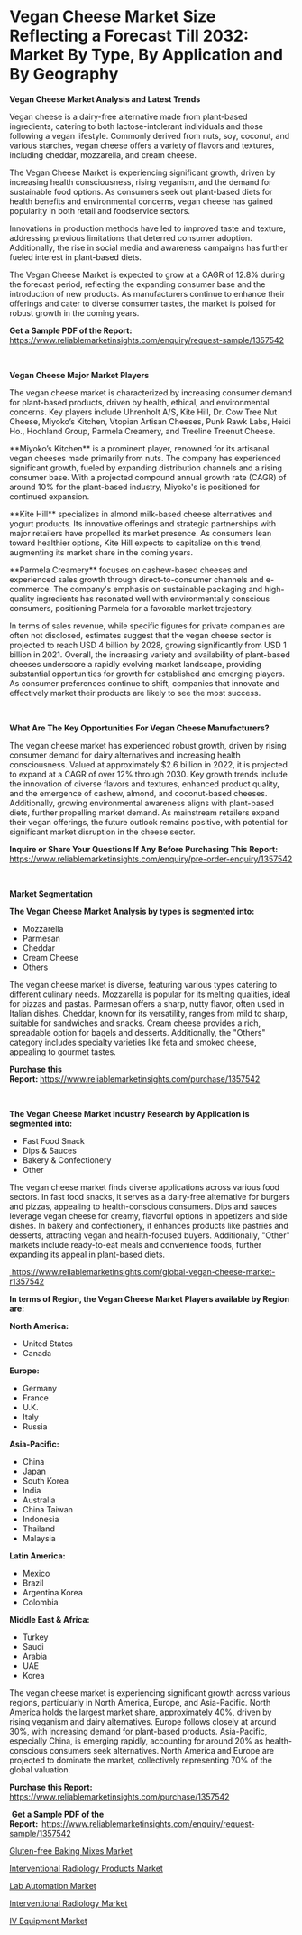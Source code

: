 <p><h1>Vegan Cheese Market Size Reflecting a Forecast Till 2032: Market By Type, By Application and By Geography</h1></p><p><strong>Vegan Cheese Market Analysis and Latest Trends</strong></p>
<p><p>Vegan cheese is a dairy-free alternative made from plant-based ingredients, catering to both lactose-intolerant individuals and those following a vegan lifestyle. Commonly derived from nuts, soy, coconut, and various starches, vegan cheese offers a variety of flavors and textures, including cheddar, mozzarella, and cream cheese. </p><p>The Vegan Cheese Market is experiencing significant growth, driven by increasing health consciousness, rising veganism, and the demand for sustainable food options. As consumers seek out plant-based diets for health benefits and environmental concerns, vegan cheese has gained popularity in both retail and foodservice sectors. </p><p>Innovations in production methods have led to improved taste and texture, addressing previous limitations that deterred consumer adoption. Additionally, the rise in social media and awareness campaigns has further fueled interest in plant-based diets. </p><p>The Vegan Cheese Market is expected to grow at a CAGR of 12.8% during the forecast period, reflecting the expanding consumer base and the introduction of new products. As manufacturers continue to enhance their offerings and cater to diverse consumer tastes, the market is poised for robust growth in the coming years.</p></p>
<p><strong>Get a Sample PDF of the Report:&nbsp;</strong> <a href="https://www.reliablemarketinsights.com/enquiry/request-sample/1357542?utm_campaign=2609&utm_medium=2&utm_source=Github&utm_content=ia&utm_term=07042025&utm_id=vegan-cheese">https://www.reliablemarketinsights.com/enquiry/request-sample/1357542</a></p>
<p>&nbsp;</p>
<p><strong>Vegan Cheese Major Market Players</strong></p>
<p><p>The vegan cheese market is characterized by increasing consumer demand for plant-based products, driven by health, ethical, and environmental concerns. Key players include Uhrenholt A/S, Kite Hill, Dr. Cow Tree Nut Cheese, Miyoko’s Kitchen, Vtopian Artisan Cheeses, Punk Rawk Labs, Heidi Ho., Hochland Group, Parmela Creamery, and Treeline Treenut Cheese.</p><p>**Miyoko’s Kitchen** is a prominent player, renowned for its artisanal vegan cheeses made primarily from nuts. The company has experienced significant growth, fueled by expanding distribution channels and a rising consumer base. With a projected compound annual growth rate (CAGR) of around 10% for the plant-based industry, Miyoko's is positioned for continued expansion.</p><p>**Kite Hill** specializes in almond milk-based cheese alternatives and yogurt products. Its innovative offerings and strategic partnerships with major retailers have propelled its market presence. As consumers lean toward healthier options, Kite Hill expects to capitalize on this trend, augmenting its market share in the coming years.</p><p>**Parmela Creamery** focuses on cashew-based cheeses and experienced sales growth through direct-to-consumer channels and e-commerce. The company's emphasis on sustainable packaging and high-quality ingredients has resonated well with environmentally conscious consumers, positioning Parmela for a favorable market trajectory.</p><p>In terms of sales revenue, while specific figures for private companies are often not disclosed, estimates suggest that the vegan cheese sector is projected to reach USD 4 billion by 2028, growing significantly from USD 1 billion in 2021. Overall, the increasing variety and availability of plant-based cheeses underscore a rapidly evolving market landscape, providing substantial opportunities for growth for established and emerging players. As consumer preferences continue to shift, companies that innovate and effectively market their products are likely to see the most success.</p></p>
<p>&nbsp;</p>
<p><strong>What Are The Key Opportunities For Vegan Cheese Manufacturers?</strong></p>
<p><p>The vegan cheese market has experienced robust growth, driven by rising consumer demand for dairy alternatives and increasing health consciousness. Valued at approximately $2.6 billion in 2022, it is projected to expand at a CAGR of over 12% through 2030. Key growth trends include the innovation of diverse flavors and textures, enhanced product quality, and the emergence of cashew, almond, and coconut-based cheeses. Additionally, growing environmental awareness aligns with plant-based diets, further propelling market demand. As mainstream retailers expand their vegan offerings, the future outlook remains positive, with potential for significant market disruption in the cheese sector.</p></p>
<p><strong>Inquire or Share Your Questions If Any Before Purchasing This Report:</strong> <a href="https://www.reliablemarketinsights.com/enquiry/pre-order-enquiry/1357542?utm_campaign=2609&utm_medium=2&utm_source=Github&utm_content=ia&utm_term=07042025&utm_id=vegan-cheese">https://www.reliablemarketinsights.com/enquiry/pre-order-enquiry/1357542</a></p>
<p>&nbsp;</p>
<p><strong>Market Segmentation</strong></p>
<p><strong>The Vegan Cheese Market Analysis by types is segmented into:</strong></p>
<p><ul><li>Mozzarella</li><li>Parmesan</li><li>Cheddar</li><li>Cream Cheese</li><li>Others</li></ul></p>
<p><p>The vegan cheese market is diverse, featuring various types catering to different culinary needs. Mozzarella is popular for its melting qualities, ideal for pizzas and pastas. Parmesan offers a sharp, nutty flavor, often used in Italian dishes. Cheddar, known for its versatility, ranges from mild to sharp, suitable for sandwiches and snacks. Cream cheese provides a rich, spreadable option for bagels and desserts. Additionally, the "Others" category includes specialty varieties like feta and smoked cheese, appealing to gourmet tastes.</p></p>
<p><strong>Purchase this Report:&nbsp;</strong><a href="https://www.reliablemarketinsights.com/purchase/1357542?utm_campaign=2609&utm_medium=2&utm_source=Github&utm_content=ia&utm_term=07042025&utm_id=vegan-cheese">https://www.reliablemarketinsights.com/purchase/1357542</a></p>
<p>&nbsp;</p>
<p><strong>The Vegan Cheese Market Industry Research by Application is segmented into:</strong></p>
<p><ul><li>Fast Food Snack</li><li>Dips & Sauces</li><li>Bakery & Confectionery</li><li>Other</li></ul></p>
<p><p>The vegan cheese market finds diverse applications across various food sectors. In fast food snacks, it serves as a dairy-free alternative for burgers and pizzas, appealing to health-conscious consumers. Dips and sauces leverage vegan cheese for creamy, flavorful options in appetizers and side dishes. In bakery and confectionery, it enhances products like pastries and desserts, attracting vegan and health-focused buyers. Additionally, "Other" markets include ready-to-eat meals and convenience foods, further expanding its appeal in plant-based diets.</p></p>
<p><a href="https://www.reliablemarketinsights.com/global-vegan-cheese-market-r1357542?utm_campaign=2609&utm_medium=2&utm_source=Github&utm_content=ia&utm_term=07042025&utm_id=vegan-cheese">&nbsp;https://www.reliablemarketinsights.com/global-vegan-cheese-market-r1357542</a></p>
<p><strong>In terms of Region, the Vegan Cheese Market Players available by Region are:</strong></p>
<p>
    <p> <strong> North America: </strong>
        <ul>
            <li>United States</li>
            <li>Canada</li>
        </ul>
        </p> 
    <p> <strong> Europe: </strong>
        <ul>
            <li>Germany</li>
            <li>France</li>
            <li>U.K.</li>
            <li>Italy</li>
            <li>Russia</li>
        </ul>
        </p> 
    <p> <strong> Asia-Pacific: </strong>
        <ul>
            <li>China</li>
            <li>Japan</li>
            <li>South Korea</li>
            <li>India</li>
            <li>Australia</li>
            <li>China Taiwan</li>
            <li>Indonesia</li>
            <li>Thailand</li>
            <li>Malaysia</li>
        </ul>
        </p> 
    <p> <strong> Latin America: </strong>
        <ul>
            <li>Mexico</li>
            <li>Brazil</li>
            <li>Argentina Korea</li>
            <li>Colombia</li>
        </ul>
        </p> 
    <p> <strong> Middle East & Africa: </strong>
        <ul>
            <li>Turkey</li>
            <li>Saudi</li>
            <li>Arabia</li>
            <li>UAE</li>
            <li>Korea</li>
        </ul>
    </p>
    </p>
<p><p>The vegan cheese market is experiencing significant growth across various regions, particularly in North America, Europe, and Asia-Pacific. North America holds the largest market share, approximately 40%, driven by rising veganism and dairy alternatives. Europe follows closely at around 30%, with increasing demand for plant-based products. Asia-Pacific, especially China, is emerging rapidly, accounting for around 20% as health-conscious consumers seek alternatives. North America and Europe are projected to dominate the market, collectively representing 70% of the global valuation.</p></p>
<p><strong>Purchase this Report: </strong><a href="https://www.reliablemarketinsights.com/purchase/1357542?utm_campaign=2609&utm_medium=2&utm_source=Github&utm_content=ia&utm_term=07042025&utm_id=vegan-cheese">https://www.reliablemarketinsights.com/purchase/1357542</a></p>
<p>&nbsp;<strong>Get a Sample PDF of the Report:&nbsp;&nbsp;</strong><a href="https://www.reliablemarketinsights.com/enquiry/request-sample/1357542?utm_campaign=2609&utm_medium=2&utm_source=Github&utm_content=ia&utm_term=07042025&utm_id=vegan-cheese">https://www.reliablemarketinsights.com/enquiry/request-sample/1357542</a></p>
<p><strong></strong></p>
<p><p><a href="https://github.com/lisaeichler20775/Market-Research-Report-List-1/blob/main/gluten-free-baking-mixes-market.md?utm_campaign=2609&utm_medium=2&utm_source=Github&utm_content=ia&utm_term=07042025&utm_id=vegan-cheese">Gluten-free Baking Mixes Market</a></p><p><a href="https://www.linkedin.com/pulse/industry-analysis-technological-advancements-interventional-awgve?utm_campaign=2609&utm_medium=2&utm_source=Github&utm_content=ia&utm_term=07042025&utm_id=vegan-cheese">Interventional Radiology Products Market</a></p><p><a href="https://www.linkedin.com/pulse/market-analysis-forlab-automation-marketwith-accurate-kyufe?utm_campaign=2609&utm_medium=2&utm_source=Github&utm_content=ia&utm_term=07042025&utm_id=vegan-cheese">Lab Automation Market</a></p><p><a href="https://www.linkedin.com/pulse/interventional-radiology-market-size-types-share-forecast-research-nsvpe?utm_campaign=2609&utm_medium=2&utm_source=Github&utm_content=ia&utm_term=07042025&utm_id=vegan-cheese">Interventional Radiology Market</a></p><p><a href="https://www.linkedin.com/pulse/iv-equipment-market-research-report-business-insights-projected-8g11e?utm_campaign=2609&utm_medium=2&utm_source=Github&utm_content=ia&utm_term=07042025&utm_id=vegan-cheese">IV Equipment Market</a></p></p>